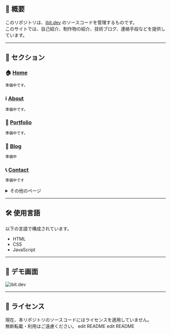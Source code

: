 ## 📌 概要

このリポジトリは、[ibit.dev](https://ibit.dev) のソースコードを管理するものです。  
このサイトでは、自己紹介、制作物の紹介、技術ブログ、連絡手段などを提供しています。

---

## 🔗 セクション

### 🏠 [Home](https://ibit.dev/)
```txt
準備中です。
```

### ℹ️ [About](https://ibit.dev/about)
```txt
準備中です。
```

### 🧩 [Portfolio](https://ibit.dev/portfolio)
```txt
準備中です。
```

### 📝 [Blog](https://ibit.dev/blog)
```txt
準備中
```

### 📞 [Contact](https://ibit.dev/contact)
```txt
準備中です
```

<details><summary>その他のページ</summary>
<ul>
  <li>🔗<a href="https://ibit.dev/share">Share</a></li>
  <li>⚖️<a href="https://ibit.dev/terms">Terms of service</a></li>
  <li>🔒<a href="https://ibit.dev/privacy">Privacy Policy</a></li>
  <li>❌<a href="https://ibit.dev/404">404 Not Found</a></li>
</ul>
</details>

---

## 🛠️ 使用言語

以下の言語で構成されています。

- HTML
- CSS
- JavaScript

---

## 📸 デモ画面

![ibit.dev](https://github.com/ibit/website/blob/main/img/screenshot_home.png)

---

## 📄 ライセンス

現在、本リポジトリのソースコードにはライセンスを適用していません。  
無断転載・利用はご遠慮ください。
e d i t   R E A D M E 
 
 e d i t   R E A D M E 
 
 